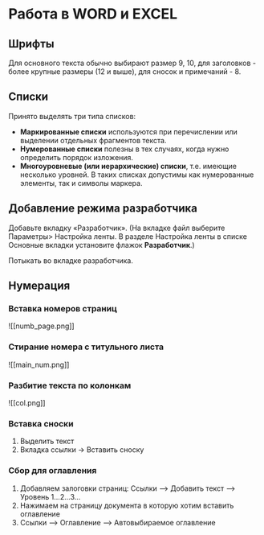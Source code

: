 # Работа в WORD и EXCEL
## Шрифты
Для основного текста обычно выбирают размер 9, 10, 
для заголовков - более крупные размеры (12 и выше), 
для сносок и примечаний - 8.

## Списки
Принято выделять три типа списков:
- **Маркированные списки** используются при перечислении или выделении отдельных фрагментов текста.
- **Нумерованные списки** полезны в тех случаях, когда нужно определить порядок изложения.
- **Многоуровневые (или иерархические) списки**, т.е. имеющие несколько уровней. В таких списках допустимы как нумерованные элементы, так и символы маркера.

## Добавление режима разработчика
Добавьте вкладку «Разработчик». 
(На вкладке файл выберите Параметры> Настройка ленты. В разделе Настройка ленты в списке Основные вкладки установите флажок **Разработчик**.)

Потыкать во вкладке разработчика.

## Нумерация
### Вставка номеров страниц
![[numb_page.png]]

### Стирание номера с титульного листа
![[main_num.png]]

### Разбитие текста по колонкам
![[col.png]]

### Вставка сноски
1. Выделить текст
2. Вкладка ссылки -> Вставить сноску

### Сбор для оглавления
1. Добавляем залоговки страниц: Ссылки --> Добавить текст --> Уровень 1...2...3...
2. Нажимаем на страницу документа в которую хотим вставить оглавление
3. Ссылки --> Оглавление --> Автовыбираемое оглавление